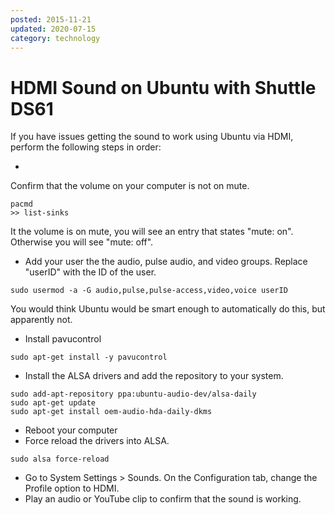 ```yaml
---
posted: 2015-11-21
updated: 2020-07-15
category: technology
---
```


# HDMI Sound on Ubuntu with Shuttle DS61

If you have issues getting the sound to work using Ubuntu via HDMI, perform the following steps in order: 

* 
Confirm that the volume on your computer is not on mute.

```
pacmd
>> list-sinks
```

It the volume is on mute, you will see an entry that states "mute: on". Otherwise you will see "mute: off".

* Add your user the the audio, pulse audio, and video groups. Replace "userID" with the ID of the user.
```
sudo usermod -a -G audio,pulse,pulse-access,video,voice userID
```

You would think Ubuntu would be smart enough to automatically do this, but apparently not. 

* Install pavucontrol
```
sudo apt-get install -y pavucontrol
```

* Install the ALSA drivers and add the repository to your system.
```
sudo add-apt-repository ppa:ubuntu-audio-dev/alsa-daily
sudo apt-get update
sudo apt-get install oem-audio-hda-daily-dkms
```

* Reboot your computer
* Force reload the drivers into ALSA.
```
sudo alsa force-reload
```

* Go to System Settings > Sounds.  On the Configuration tab, change the Profile option to HDMI.
* Play an audio or YouTube clip to confirm that the sound is working.

